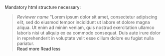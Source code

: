Mandatory html structure necessary:

<blockquote class="testimonial">
  <div>
    <span>
        <cite>Reviewer name</cite> 
        "Lorem ipsum dolor sit amet, consectetur adipiscing elit, sed do eiusmod tempor incididunt ut labore et dolore magna aliqua. Ut enim ad minim veniam, quis nostrud exercitation ullamco laboris nisi ut aliquip ex ea commodo consequat. Duis aute irure dolor in reprehenderit in voluptate velit esse cillum dolore eu fugiat nulla pariatur.
    </span>
  </div>
  <a class="readmore">
      <span class="more">Read more</span>
    <span class="less">Read less</span>
</a>
</blockquote>
